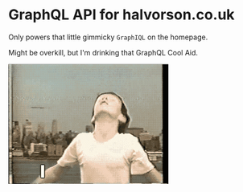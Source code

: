# GraphQL API for halvorson.co.uk

Only powers that little gimmicky `GraphIQL` on the homepage.

Might be overkill, but I'm drinking that GraphQL Cool Aid.

![wot ya gonna do](./readme.gif)